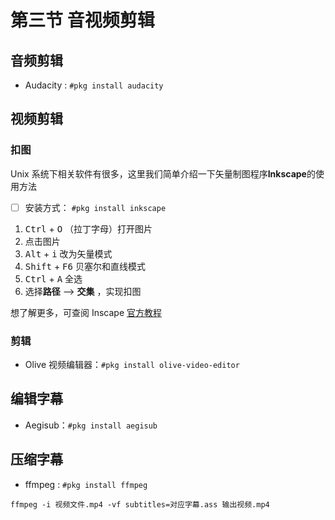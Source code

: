 # 第三节 音视频剪辑

## 音频剪辑

- Audacity : `#pkg install audacity`

## 视频剪辑

### 扣图

Unix 系统下相关软件有很多，这里我们简单介绍一下矢量制图程序**Inkscape**的使用方法

- [ ] 安装方式： `#pkg install inkscape`

1. <kbd>Ctrl</kbd>  + <kbd>O</kbd> （拉丁字母）打开图片
1. 点击图片
1. <kbd>Alt</kbd>  + <kbd>i</kbd> 改为矢量模式
1. <kbd>Shift</kbd>  + <kbd>F6</kbd> 贝塞尔和直线模式
1. <kbd>Ctrl</kbd>  + <kbd>A</kbd> 全选
1. 选择**路径** --> **交集** ，实现扣图

想了解更多，可查阅 Inscape [官方教程](https://inkscape.org/zh-hans/learn/tutorials/)


### 剪辑

- Olive 视频编辑器：`#pkg install olive-video-editor`

## 编辑字幕

- Aegisub：`#pkg install aegisub`

## 压缩字幕

- ffmpeg : `#pkg install ffmpeg`

`ffmpeg -i 视频文件.mp4 -vf subtitles=对应字幕.ass 输出视频.mp4`

